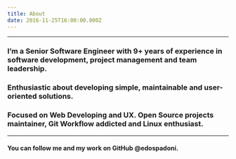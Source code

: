 ```yaml
---
title: About
date: 2016-11-25T16:00:00.000Z
---
```


---

### I’m a Senior Software Engineer with 9+ years of experience in software development, project management and team leadership.

### Enthusiastic about developing simple, maintainable and user-oriented solutions.

### Focused on Web Developing and UX. Open Source projects maintainer, Git Workflow addicted and Linux enthusiast.

--- 

#### You can follow me and my work on GitHub @edospadoni.